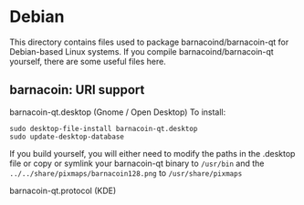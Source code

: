 
Debian
====================
This directory contains files used to package barnacoind/barnacoin-qt
for Debian-based Linux systems. If you compile barnacoind/barnacoin-qt yourself, there are some useful files here.

## barnacoin: URI support ##


barnacoin-qt.desktop  (Gnome / Open Desktop)
To install:

	sudo desktop-file-install barnacoin-qt.desktop
	sudo update-desktop-database

If you build yourself, you will either need to modify the paths in
the .desktop file or copy or symlink your barnacoin-qt binary to `/usr/bin`
and the `../../share/pixmaps/barnacoin128.png` to `/usr/share/pixmaps`

barnacoin-qt.protocol (KDE)

